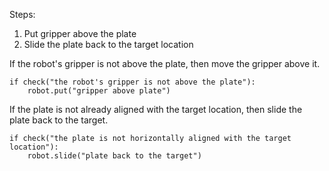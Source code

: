 

Steps:
  1. Put gripper above the plate
  2. Slide the plate back to the target location

If the robot's gripper is not above the plate, then move the gripper above it.

```
if check("the robot's gripper is not above the plate"):
    robot.put("gripper above plate")
```

If the plate is not already aligned with the target location, then slide the plate back to the target.

```
if check("the plate is not horizontally aligned with the target location"):
    robot.slide("plate back to the target")
```